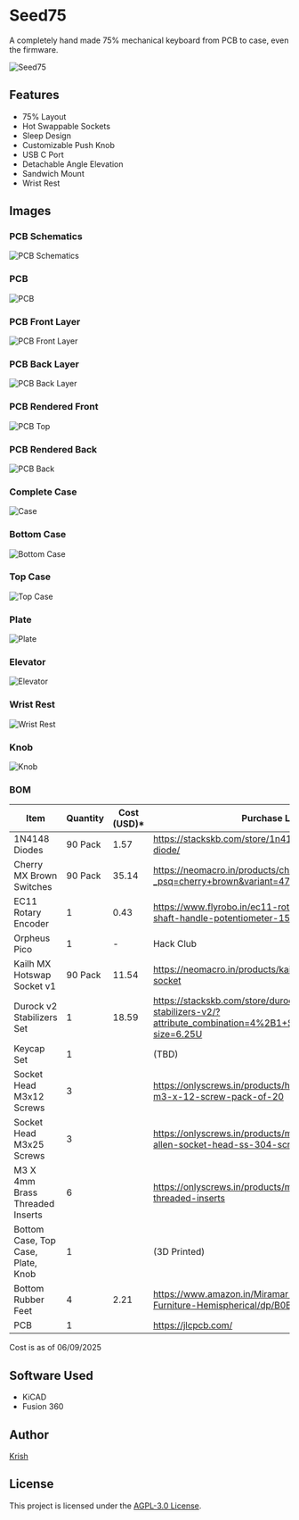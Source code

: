 # Seed75
A completely hand made 75% mechanical keyboard from PCB to case, even the firmware.

![Seed75](/assets/keeb.png)

## Features
- 75% Layout
- Hot Swappable Sockets
- Sleep Design
- Customizable Push Knob
- USB C Port
- Detachable Angle Elevation
- Sandwich Mount
- Wrist Rest

## Images

### PCB Schematics
![PCB Schematics](/assets/schematics.png)

### PCB
![PCB](/assets/pcb.png)

### PCB Front Layer
![PCB Front Layer](/assets/front-layer.png)

### PCB Back Layer
![PCB Back Layer](/assets/back-layer.png)

### PCB Rendered Front
![PCB Top](/assets/pcb-rendered-front.png)

### PCB Rendered Back
![PCB Back](/assets/pcb-rendered-back.png)

### Complete Case
![Case](/assets/keeb.png)

### Bottom Case
![Bottom Case](/assets/bottom-case.png)

### Top Case
![Top Case](/assets/top-plate.png)

### Plate
![Plate](/assets/plate.png)

### Elevator
![Elevator](/assets/elevator.png)

### Wrist Rest
![Wrist Rest](/assets/wrist-rest.png)

### Knob
![Knob](/assets/knob.png)


### BOM


| Item                               | Quantity | Cost (USD)* | Purchase Link                                                                                                                  |
| ---------------------------------- | -------- | ----------- | ------------------------------------------------------------------------------------------------------------------------------ |
| 1N4148 Diodes                      | 90 Pack  | 1.57        | https://stackskb.com/store/1n4148-through-hole-diode/                                                                          |
| Cherry MX Brown Switches           | 90 Pack  | 35.14       | https://neomacro.in/products/cherry-mx-switches?_psq=cherry+brown&variant=47150319141142                                       |
| EC11 Rotary Encoder                | 1        | 0.43        | https://www.flyrobo.in/ec11-rotary-encoder-half-shaft-handle-potentiometer-15mm                                                |
| Orpheus Pico                       | 1        | -           | Hack Club                                                                                                                      |
| Kailh MX Hotswap Socket v1         | 90 Pack  | 11.54       | https://neomacro.in/products/kailh-mx-hotswap-socket                                                                           |
| Durock v2 Stabilizers Set          | 1        | 18.59       | https://stackskb.com/store/durock-clear-screw-in-stabilizers-v2/?attribute_combination=4%2B1+Set&attribute_spacebar-size=6.25U |
| Keycap Set                         | 1        |             | (TBD)                                                                                                                          |
| Socket Head M3x12 Screws           | 3        |             | https://onlyscrews.in/products/hex-allen-socket-head-m3-x-12-screw-pack-of-20                                                  |
| Socket Head M3x25 Screws           | 3        |             | https://onlyscrews.in/products/m3-x-25mm-hex-allen-socket-head-ss-304-screw                                                    |
| M3 X 4mm Brass Threaded Inserts    | 6        |             | https://onlyscrews.in/products/m4-x-4mm-brass-threaded-inserts                                                                 |
| Bottom Case, Top Case, Plate, Knob | 1        |             | (3D Printed)                                                                                                                   |
| Bottom Rubber Feet              | 4        | 2.21        | https://www.amazon.in/Miramar-Adhesive-Non-Slip-Furniture-Hemispherical/dp/B0BLN4TCPT                                                                          |
| PCB                                | 1        |             | https://jlcpcb.com/                                                                                                            |

Cost is as of 06/09/2025


## Software Used
- KiCAD
- Fusion 360

## Author
[Krish](https://github.com/ikrishagarwal)

## License
This project is licensed under the [AGPL-3.0 License](LICENSE).